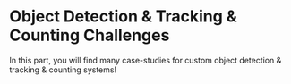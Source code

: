 # Object Detection & Tracking & Counting Challenges

In this part, you will find many case-studies for custom object detection & tracking & counting systems!
